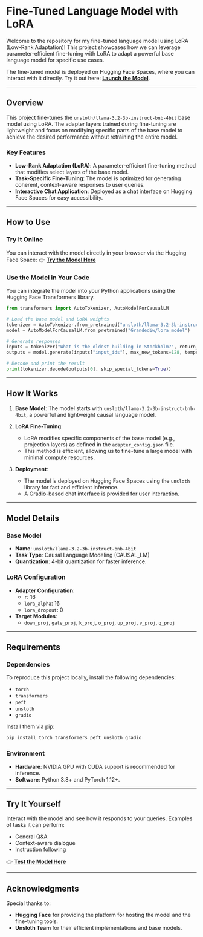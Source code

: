 # **Fine-Tuned Language Model with LoRA**

Welcome to the repository for my fine-tuned language model using LoRA (Low-Rank Adaptation)! This project showcases how we can leverage parameter-efficient fine-tuning with LoRA to adapt a powerful base language model for specific use cases.

The fine-tuned model is deployed on Hugging Face Spaces, where you can interact with it directly. Try it out here: [**Launch the Model**](https://9b7c23980211fb75b3.gradio.live/).

---

## **Overview**
This project fine-tunes the `unsloth/llama-3.2-3b-instruct-bnb-4bit` base model using LoRA. The adapter layers trained during fine-tuning are lightweight and focus on modifying specific parts of the base model to achieve the desired performance without retraining the entire model.

### **Key Features**
- **Low-Rank Adaptation (LoRA)**: A parameter-efficient fine-tuning method that modifies select layers of the base model.
- **Task-Specific Fine-Tuning**: The model is optimized for generating coherent, context-aware responses to user queries.
- **Interactive Chat Application**: Deployed as a chat interface on Hugging Face Spaces for easy accessibility.

---

## **How to Use**
### **Try It Online**
You can interact with the model directly in your browser via the Hugging Face Space:
👉 **[Try the Model Here](https://9b7c23980211fb75b3.gradio.live/)**

### **Use the Model in Your Code**
You can integrate the model into your Python applications using the Hugging Face Transformers library.

```python
from transformers import AutoTokenizer, AutoModelForCausalLM

# Load the base model and LoRA weights
tokenizer = AutoTokenizer.from_pretrained("unsloth/llama-3.2-3b-instruct-bnb-4bit", use_fast=False)
model = AutoModelForCausalLM.from_pretrained("Grandediw/lora_model")

# Generate responses
inputs = tokenizer("What is the oldest building in Stockholm?", return_tensors="pt")
outputs = model.generate(inputs["input_ids"], max_new_tokens=128, temperature=1.5)

# Decode and print the result
print(tokenizer.decode(outputs[0], skip_special_tokens=True))
```

---

## **How It Works**
1. **Base Model**: 
   The model starts with `unsloth/llama-3.2-3b-instruct-bnb-4bit`, a powerful and lightweight causal language model.
   
2. **LoRA Fine-Tuning**: 
   - LoRA modifies specific components of the base model (e.g., projection layers) as defined in the `adapter_config.json` file.
   - This method is efficient, allowing us to fine-tune a large model with minimal compute resources.

3. **Deployment**:
   - The model is deployed on Hugging Face Spaces using the `unsloth` library for fast and efficient inference.
   - A Gradio-based chat interface is provided for user interaction.

---

## **Model Details**
### **Base Model**
- **Name**: `unsloth/llama-3.2-3b-instruct-bnb-4bit`
- **Task Type**: Causal Language Modeling (CAUSAL_LM)
- **Quantization**: 4-bit quantization for faster inference.

### **LoRA Configuration**
- **Adapter Configuration**: 
  - `r`: 16
  - `lora_alpha`: 16
  - `lora_dropout`: 0
- **Target Modules**:
  - `down_proj`, `gate_proj`, `k_proj`, `o_proj`, `up_proj`, `v_proj`, `q_proj`

---

## **Requirements**
### **Dependencies**
To reproduce this project locally, install the following dependencies:
- `torch`
- `transformers`
- `peft`
- `unsloth`
- `gradio`

Install them via pip:
```bash
pip install torch transformers peft unsloth gradio
```

### **Environment**
- **Hardware**: NVIDIA GPU with CUDA support is recommended for inference.
- **Software**: Python 3.8+ and PyTorch 1.12+.

---

## **Try It Yourself**
Interact with the model and see how it responds to your queries. Examples of tasks it can perform:
- General Q&A
- Context-aware dialogue
- Instruction following

👉 **[Test the Model Here](https://huggingface.co/spaces/Grandediw/Test)**

---

## **Acknowledgments**
Special thanks to:
- **Hugging Face** for providing the platform for hosting the model and the fine-tuning tools.
- **Unsloth Team** for their efficient implementations and base models.
